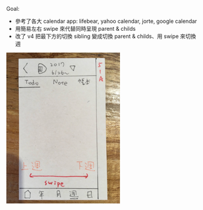 Goal:
  - 參考了各大 calendar app: lifebear, yahoo calendar, jorte, google calendar
  - 用簡易左右 swipe 來代替同時呈現 parent & childs
  - 改了 v4 把最下方的切換 sibling 變成切換 parent & childs、用 swipe 來切換週

<img src="https://raw.githubusercontent.com/wangchou/Align/master/design/img/wireframe_v5.jpg" height="400">
